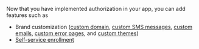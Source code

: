 Now that you have implemented authorization in your app, you can add features such as

* Brand customization ([custom domain](/docs/guides/custom-url-and-email-domain/), [custom SMS messages](/docs/guides/custom-sms-messaging/), [custom emails](/docs/guides/custom-email/), [custom error pages](/docs/guides/custom-error-pages/), and [custom themes](/docs/guides/customize-themes/))
* [Self-service enrollment](/docs/guides/set-up-self-service-registration/)
